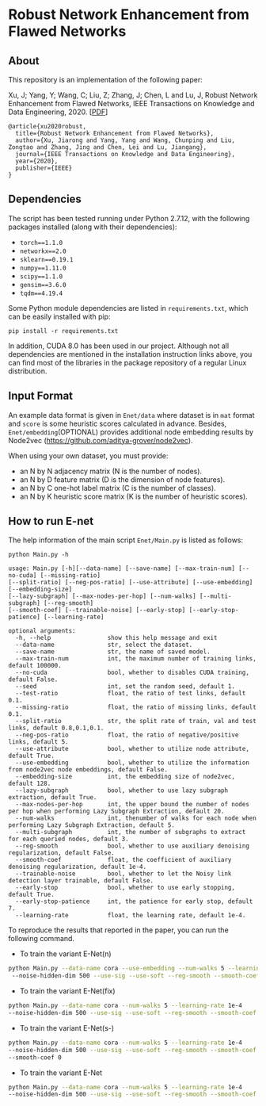Robust Network Enhancement from Flawed Networks
===============================================================================

About
-----

This repository is an implementation of the following paper:

Xu, J; Yang, Y; Wang, C; Liu, Z; Zhang, J; Chen, L and Lu, J, Robust Network Enhancement from Flawed Networks, IEEE Transactions
on Knowledge and Data Engineering, 2020. 
[<a href="https://galina0217.github.io/works/enet/tkde2020_robust_xu.pdf">PDF</a>]

```
@article{xu2020robust,
  title={Robust Network Enhancement from Flawed Networks},
  author={Xu, Jiarong and Yang, Yang and Wang, Chunping and Liu, Zongtao and Zhang, Jing and Chen, Lei and Lu, Jiangang},
  journal={IEEE Transactions on Knowledge and Data Engineering},
  year={2020},
  publisher={IEEE}
}
```

Dependencies
-----

The script has been tested running under Python 2.7.12, with the following packages installed (along with their dependencies):

- `torch==1.1.0`
- `networkx==2.0`
- `sklearn==0.19.1`
- `numpy==1.11.0`
- `scipy==1.1.0`
- `gensim==3.6.0`
- `tqdm==4.19.4`

Some Python module dependencies are listed in `requirements.txt`, which can be easily installed with pip:

```
pip install -r requirements.txt
```

In addition, CUDA 8.0 has been used in our project. Although not all dependencies are mentioned in the installation instruction links above, you can find most of the libraries in the package repository of a regular Linux distribution.


Input Format
-----
An example data format is given in ```Enet/data``` where dataset is in ```mat``` format and ```score``` is some heuristic scores calculated in advance. Besides, ```Enet/embedding```(OPTIONAL) provides additional node embedding results by Node2vec (https://github.com/aditya-grover/node2vec).

When using your own dataset, you must provide:

* an N by N adjacency matrix (N is the number of nodes).
* an N by D feature matrix (D is the dimension of node features).
* an N by C one-hot label matrix (C is the number of classes).
* an N by K heuristic score matrix (K is the number of heuristic scores).

How to run E-net
-----
The help information of the main script ```Enet/Main.py``` is listed as follows:

    python Main.py -h
    
    usage: Main.py [-h][--data-name] [--save-name] [--max-train-num] [--no-cuda] [--missing-ratio] 
    [--split-ratio] [--neg-pos-ratio] [--use-attribute] [--use-embedding] [--embedding-size] 
    [--lazy-subgraph] [--max-nodes-per-hop] [--num-walks] [--multi-subgraph] [--reg-smooth] 
    [--smooth-coef] [--trainable-noise] [--early-stop] [--early-stop-patience] [--learning-rate] 
    
    optional arguments:
      -h, --help                show this help message and exit
      --data-name               str, select the dataset. 
      --save-name               str, the name of saved model. 
      --max-train-num           int, the maximum number of training links, default 100000.
      --no-cuda                 bool, whether to disables CUDA training, default False.
      --seed                    int, set the random seed, default 1.
      --test-ratio              float, the ratio of test links, default 0.1.
      --missing-ratio           float, the ratio of missing links, default 0.1.
      --split-ratio             str, the split rate of train, val and test links, default 0.8,0.1,0.1.
      --neg-pos-ratio           float, the ratio of negative/positive links, default 5.
      --use-attribute           bool, whether to utilize node attribute, default True. 
      --use-embedding           bool, whether to utilize the information from node2vec node embeddings, default False.
      --embedding-size          int, the embedding size of node2vec, default 128.
      --lazy-subgraph           bool, whether to use lazy subgraph extraction, default True.
      --max-nodes-per-hop       int, the upper bound the number of nodes per hop when performing Lazy Subgraph Extraction, default 20.
      --num-walks               int, thenumber of walks for each node when performing Lazy Subgraph Extraction, default 5.
      --multi-subgraph          int, the number of subgraphs to extract for each queried nodes, default 3.
      --reg-smooth              bool, whether to use auxiliary denoising regularization, default False.
      --smooth-coef             float, the coefficient of auxiliary denoising regularization, default 1e-4.
      --trainable-noise         bool, whether to let the Noisy link detection layer trainable, default False.
      --early-stop              bool, whether to use early stopping, default True. 
      --early-stop-patience     int, the patience for early stop, default 7. 
      --learning-rate           float, the learning rate, default 1e-4. 

To reproduce the results that reported in the paper, you can run the following command.

- To train the variant E-Net(n)
```bash
python Main.py --data-name cora --use-embedding --num-walks 5 --learning-rate 1e-4 
 --noise-hidden-dim 500 --use-sig --use-soft --reg-smooth --smooth-coef 1e-4 --trainable-noise 
```

- To train the variant E-Net(fix)
```bash
python Main.py --data-name cora --num-walks 5 --learning-rate 1e-4
--noise-hidden-dim 500 --use-sig --use-soft --reg-smooth --smooth-coef 1e-4
```

- To train the variant E-Net(s-)
```bash
python Main.py --data-name cora --num-walks 5 --learning-rate 1e-4 
--noise-hidden-dim 500 --use-sig --use-soft --reg-smooth --smooth-coef 1e-4 --trainable-noise 
--smooth-coef 0
```

- To train the variant E-Net
```bash
python Main.py --data-name cora --num-walks 5 --learning-rate 1e-4 
--noise-hidden-dim 500 --use-sig --use-soft --reg-smooth --smooth-coef 1e-4 --trainable-noise 
```
